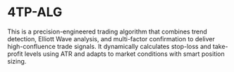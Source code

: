 # 4TP-ALG
This is a precision-engineered trading algorithm that combines trend detection, Elliott Wave analysis, and multi-factor confirmation to deliver high-confluence trade signals. It dynamically calculates stop-loss and take-profit levels using ATR and adapts to market conditions with smart position sizing.
